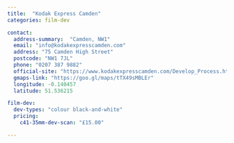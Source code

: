 ```yaml
---
title:  "Kodak Express Camden"
categories: film-dev

contact:
  address-summary:  "Camden, NW1"
  email: "info@kodakexpresscamden.com"
  address: "75 Camden High Street"
  postcode: "NW1 7JL"
  phone: "0207 387 9882"
  official-site: "https://www.kodakexpresscamden.com/Develop_Process.htm"
  gmaps-link: "https://goo.gl/maps/tTX49sMBLEr"
  longitude: -0.140457
  latitude: 51.536215

film-dev:
  dev-types: "colour black-and-white"  
  pricing:
    c41-35mm-dev-scan: "£15.00"

---
```

